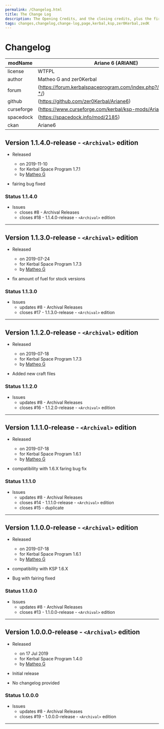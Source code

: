 ```yaml
---
permalink: /Changelog.html
title: The Change Log
description: The Opening Credits, and the closing credits, plus the first of two (or is three) end credit scenes
tags: changes,changelog,change-log,page,kerbal,ksp,zer0Kerbal,zedK
---
```

<!-- hdr-changelog.md v1.0.0.1
Ariane 6 (ARIANE)
created: 13 May 2022
updated: 05 Nov 2022
CC BY-ND 4.0 by zer0Kerbal -->  
# Changelog  
  
| modName    | Ariane 6 (ARIANE)                                                 |
| ---------- | ----------------------------------------------------------------- |
| license    | WTFPL                                                             |
| author     | Matheo G and zer0Kerbal                                           |
| forum      | (https://forum.kerbalspaceprogram.com/index.php?/topic/210687-*/) |
| github     | (https://github.com/zer0Kerbal/Ariane6)                           |
| curseforge | (https://www.curseforge.com/kerbal/ksp-mods/Ariane6)              |
| spacedock  | (https://spacedock.info/mod/2185)                                 |
| ckan       | Ariane6                                                           |

## Version 1.1.4.0-release - `<Archival>` edition

* Released
  * on 2019-11-10
  * for Kerbal Space Program 1.7.1
  * by [Matheo G](https://forum.kerbalspaceprogram.com/index.php?/profile/185325-*/)

* fairing bug fixed

### Status 1.1.4.0

* Issues
  * closes #8 - Archival Releases
  * closes #18 - 1.1.4.0-release - `<Archival>` edition

---

## Version 1.1.3.0-release - `<Archival>` edition

* Released
  * on 2019-07-24
  * for Kerbal Space Program 1.7.3
  * by [Matheo G](https://forum.kerbalspaceprogram.com/index.php?/profile/185325-*/)

* fix amount of fuel for stock versions

### Status 1.1.3.0

* Issues
  * updates #8 - Archival Releases
  * closes #17 - 1.1.3.0-release - `<Archival>` edition

---

## Version 1.1.2.0-release - `<Archival>` edition

* Released
  * on 2019-07-18
  * for Kerbal Space Program 1.7.3
  * by [Matheo G](https://forum.kerbalspaceprogram.com/index.php?/profile/185325-*/)

* Added new craft files

### Status 1.1.2.0

* Issues
  * updates #8 - Archival Releases
  * closes #16 - 1.1.2.0-release - `<Archival>` edition

---

## Version 1.1.1.0-release - `<Archival>` edition

* Released
  * on 2019-07-18
  * for Kerbal Space Program 1.6.1
  * by [Matheo G](https://forum.kerbalspaceprogram.com/index.php?/profile/185325-*/)

* compatibility with 1.6.X faring bug fix

### Status 1.1.1.0

* Issues
  * updates #8 - Archival Releases
  * closes #14 - 1.1.1.0-release - `<Archival>` edition
  * closes #15 - duplicate

---

## Version 1.1.0.0-release - `<Archival>` edition

* Released
  * on 2019-07-18
  * for Kerbal Space Program 1.6.1
  * by [Matheo G](https://forum.kerbalspaceprogram.com/index.php?/profile/185325-*/)

* compatibility with KSP 1.6.X
* Bug with fairing fixed

### Status 1.1.0.0

* Issues
  * updates #8 - Archival Releases
  * closes #13 - 1.1.0.0-release - `<Archival>` edition

---

## Version 1.0.0.0-release - `<Archival>` edition

* Released
  * on 17 Jul 2019
  * for Kerbal Space Program 1.4.0
  * by [Matheo G](https://forum.kerbalspaceprogram.com/index.php?/profile/185325-*/)

* Initial release
* No changelog provided

### Status 1.0.0.0

* Issues
  * updates #8 - Archival Releases
  * closes #19 - 1.0.0.0-release - `<Archival>` edition

---
